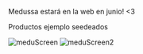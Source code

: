 Medussa estará en la web en junio! <3

Productos ejemplo seedeados

![meduScreen](https://user-images.githubusercontent.com/76449498/118462639-47926d80-b6d5-11eb-93a1-9898287dab17.jpg)
![meduScreen2](https://user-images.githubusercontent.com/76449498/118462645-49f4c780-b6d5-11eb-8f32-88b2b5ef2b90.jpg)

